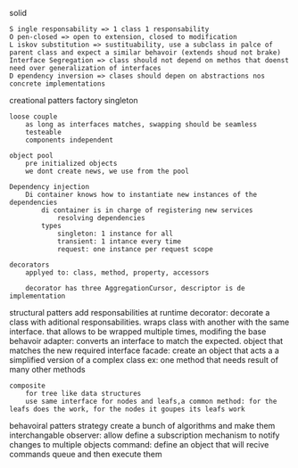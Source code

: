 solid

    S ingle responsability => 1 class 1 responsability
    O pen-closed => open to extension, closed to modification
    L iskov substitution => sustituability, use a subclass in palce of parent class and expect a similar behavoir (extends shoud not brake)
    Interface Segregation => class should not depend on methos that doenst need over generalization of interfaces
    D ependency inversion => clases should depen on abstractions nos concrete implementations

creational patters
    factory
    singleton
        
    loose couple
        as long as interfaces matches, swapping should be seamless
        testeable
        components independent

    object pool
        pre initialized objects
        we dont create news, we use from the pool
        
    Dependency injection
        Di container knows how to instantiate new instances of the dependencies
            di container is in charge of registering new services
                resolving dependencies
            types
                singleton: 1 instance for all
                transient: 1 intance every time
                request: one instance per request scope

    decorators  
        applyed to: class, method, property, accessors

        decorator has three AggregationCursor, descriptor is de implementation

structural patters
    add responsabilities at runtime
    decorator: decorate a class with aditional responsabilities. wraps class with another with the same interface. that allows to be wrapped multiple times, modifing the base behavoir
    adapter: converts an interface to match the expected. object that matches the new required interface 
    facade: create an object that acts a a simplified version of a complex class
        ex: one method that needs result of many other methods

    composite
        for tree like data structures
        use same interface for nodes and leafs,a common method: for the leafs does the work, for the nodes it goupes its leafs work 

behavoiral patters
    strategy create a bunch of algorithms and make them interchangable
    observer: allow define a subscription mechanism to notify changes to multiple objects
    command: define an object that will recive commands queue  and then execute them
